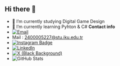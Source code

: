 
## Hi there 👋
- 🔭 I’m currently studying Digital Game Design
- 🌱 I’m currently learning Pyhton & C#
 **Contact info**
- [![Email](https://img.shields.io/badge/Email-D14836?style=flat&logo=gmail&logoColor=white)](mailto:2400005227@stu.iku.edu.tr)
- Mail : 2400005227@stu.iku.edu.tr
- [![Instagram Badge](https://img.shields.io/badge/-Instagram-C13584?style=flat-quare&labelColor=C13584&logo=instagram&logoColor=white&link=link)](https://www.instagram.com/meterencelik)
- [![LinkedIn](https://img.shields.io/badge/LinkedIn-0A66C2?style=flat&logo=linkedin&logoColor=white)](https://www.linkedin.com/in/meteerencelik/)
- [![X (Black Background)](https://img.shields.io/badge/X-000000?style=flat&logo=twitter&logoColor=white)](https://www.twitter.com/meteerencelik/)
- ![GitHub Stats](https://github-readme-stats.vercel.app/api?username=MeteErenCelik&show_icons=true&theme=radical)

<!--
**MeteErenCelik/MeteErenCelik** is a ✨ _special_ ✨ repository because its `README.md` (this file) appears on your GitHub profile.

Here are some ideas to get you started:

- 🔭 I’m currently working on ...
- 🌱 I’m currently learning Pyhton & C#
- 👯 I’m looking to collaborate on ...
- 🤔 I’m looking for help with ...
- 💬 Ask me about ...
- 📫 How to reach me: ...
- 😄 Pronouns: ...
- ⚡ Fun fact: ...
-->
